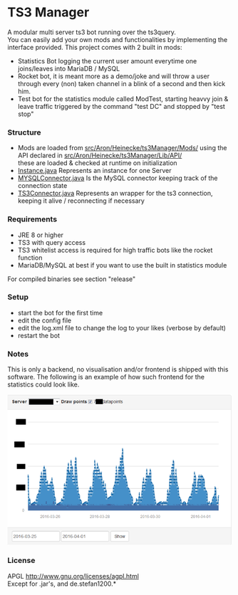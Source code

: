 TS3 Manager
===========

A modular multi server ts3 bot running over the ts3query.  
You can easily add your own mods and functionalities by implementing the interface provided.
This project comes with 2 built in mods:
- Statistics Bot logging the current user amount everytime one joins/leaves into MariaDB / MySQL
- Rocket bot, it is meant more as a demo/joke and will throw a user through every (non) taken channel in a blink of a second and then kick him.
- Test bot for the statistics module called ModTest, starting heavvy join & leave traffic triggered by the command "test DC" and stopped by "test stop"

### Structure
- Mods are loaded from <a href="src/Aron/Heinecke/ts3Manager/Mods/">src/Aron/Heinecke/ts3Manager/Mods/</a>
  using the API declared in <a href="src/Aron/Heinecke/ts3Manager/Lib/API/">src/Aron/Heinecke/ts3Manager/Lib/API/</a>  
  these are loaded & checked at runtime on initialization
- [Instance.java](/src/Aron/Heinecke/ts3Manager/Instance.java) Represents an instance for one Server
- [MYSQLConnector.java](/src/Aron/Heinecke/ts3Manager/Lib/MYSQLConnector.java) Is the MySQL connector keeping track of the connection state
- [TS3Connector.java](/src/Aron/Heinecke/ts3Manager/Lib/TS3Connector.java) Represents an wrapper for the ts3 connection, keeping it alive /
reconnecting if necessary

### Requirements
- JRE 8 or higher
- TS3 with query access
- TS3 whitelist access is required for high traffic bots like the rocket function
- MariaDB/MySQL at best if you want to use the built in statistics module

For compiled binaries see section "release"

### Setup
- start the bot for the first time
- edit the config file
- edit the log.xml file to change the log to your likes (verbose by default)
- restart the bot

### Notes
This is only a backend, no visualisation and/or frontend is shipped with this software.
The following is an example of how such frontend for the statistics could look like.

<div align="center">
<a><img src="stats.png" /><a/> 
</div>

### License
APGL http://www.gnu.org/licenses/agpl.html  
Except for .jar's, and de.stefan1200.*
